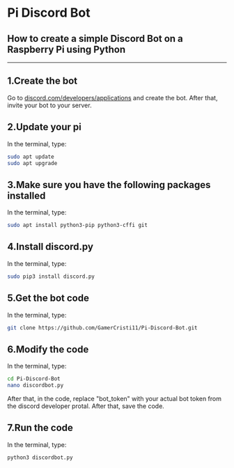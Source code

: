 # Pi Discord Bot
## How to create a simple Discord Bot on a Raspberry Pi using Python

---

## 1.Create the bot
Go to <a href="https://discord.com/developers/applications">discord.com/developers/applications</a> and create the bot. After that, invite your bot to your server.

## 2.Update your pi
In the terminal, type:
```bash
sudo apt update
sudo apt upgrade
```

## 3.Make sure you have the following packages installed
In the terminal, type:
```bash
sudo apt install python3-pip python3-cffi git
```

## 4.Install discord.py
In the terminal, type:
```bash
sudo pip3 install discord.py
```

## 5.Get the bot code
In the terminal, type:
```bash
git clone https://github.com/GamerCristi11/Pi-Discord-Bot.git
```

## 6.Modify the code
In the terminal, type:
```bash
cd Pi-Discord-Bot
nano discordbot.py
```
After that, in the code, replace "bot_token" with your actual bot token from the discord developer protal. After that, save the code.

## 7.Run the code
In the terminal, type:
```bash
python3 discordbot.py
```
